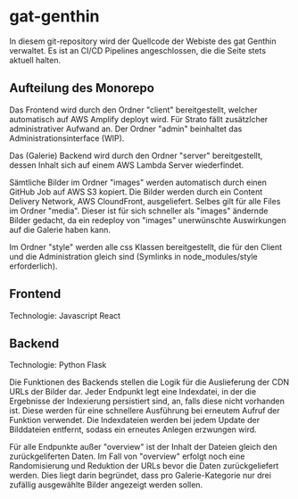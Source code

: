 # gat-genthin

In diesem git-repository wird der Quellcode der Webiste des gat Genthin verwaltet.
Es ist an CI/CD Pipelines angeschlossen, die die Seite stets aktuell halten.

## Aufteilung des Monorepo
Das Frontend wird durch den Ordner "client" bereitgestellt, welcher automatisch auf AWS Amplify deployt wird. Für Strato fällt zusätzlcher administrativer Aufwand an.
Der Ordner "admin" beinhaltet das Administrationsinterface (WIP).

Das (Galerie) Backend wird durch den Ordner "server" bereitgestellt, dessen Inhalt sich auf einem AWS Lambda Server wiederfindet.

Sämtliche Bilder im Ordner "images" werden automatisch durch einen GitHub Job auf AWS S3 kopiert. Die Bilder werden durch ein Content Delivery Network, AWS CloundFront, ausgeliefert.
Selbes gilt für alle Files im Ordner "media". Dieser ist für sich schneller als "images" ändernde Bilder gedacht, da ein redeploy von "images" unerwünschte Auswirkungen auf die Galerie haben kann.

Im Ordner "style" werden alle css Klassen bereitgestellt, die für den Client und die Administration gleich sind (Symlinks in node_modules/style erforderlich).

## Frontend
Technologie: Javascript React

## Backend
Technologie: Python Flask

Die Funktionen des Backends stellen die Logik für die Auslieferung der CDN URLs der Bilder dar.
Jeder Endpunkt legt eine Indexdatei, in der die Ergebnisse der Indexierung persistiert sind, an, falls diese nicht vorhanden ist. Diese werden für eine schnellere Ausführung bei erneutem Aufruf der Funktion verwendet. Die Indexdateien werden bei jedem Update der Bilddateien entfernt, sodass ein erneutes Anlegen erzwungen wird.

Für alle Endpunkte außer "overview" ist der Inhalt der Dateien gleich den zurückgeliferten Daten. Im Fall von "overview" erfolgt noch eine Randomisierung und Reduktion der URLs bevor die Daten zurückgeliefert werden. Dies liegt darin begründet, dass pro Galerie-Kategorie nur drei zufällig ausgewählte Bilder angezeigt werden sollen.
